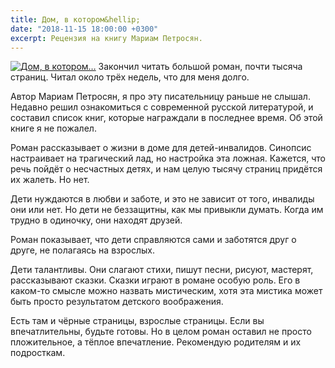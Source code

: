 ```yaml
---
title: Дом, в котором&hellip;
date: "2018-11-15 18:00:00 +0300"
excerpt: Рецензия на книгу Мариам Петросян.
---
```


<a href="http://livebooks.ru/goods/dom_v_kotorom_jpg/"><img src="http://livebooks.ru/i/goods/dom_v_kotorom_jpg-cover.jpg" alt="Дом, в котором&hellip;" /></a> Закончил читать большой роман, почти тысяча страниц. Читал около трёх недель, что для меня долго.

Автор Мариам Петросян, я про эту писательницу раньше не слышал. Недавно решил ознакомиться с современной
русской литературой, и составил список книг, которые награждали в последнее время. Об этой книге я не пожалел.

Роман рассказывает о жизни в доме для детей-инвалидов. Синопсис настраивает на трагический лад,
но настройка эта ложная. Кажется, что речь пойдёт о несчастных детях, и нам целую тысячу страниц придётся их жалеть.
Но нет.

Дети нуждаются в любви и заботе, и это не зависит от того, инвалиды они или нет. Но дети не беззащитны,
как мы привыкли думать. Когда им трудно в одиночку, они находят друзей.

Роман показывает, что дети справляются сами и заботятся друг о друге, не полагаясь на взрослых.

Дети талантливы. Они слагают стихи, пишут песни, рисуют, мастерят, рассказывают сказки. Сказки играют
в романе особую роль. Его в каком-то смысле можно назвать мистическим, хотя эта мистика может быть просто
результатом детского воображения.

Есть там и чёрные страницы, взрослые страницы. Если вы впечатлительны, будьте готовы. Но в целом роман
оставил не просто пложительное, а тёплое впечатление. Рекомендую родителям и их подросткам.